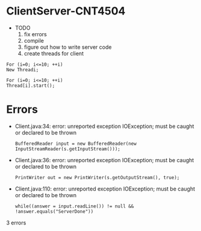 # ClientServer-CNT4504 #
- TODO
	1. fix errors
	1. compile
	1. figure out how to write server code
	1. create threads for client
```
For (i=0; i<=10; ++i)
New Threadi;
```
```
For (i=0; i<=10; ++i)
Thread[i].start();
```

# Errors #

- Client.java:34: error: unreported exception IOException; must be caught or declared to be thrown

	`BufferedReader input = new BufferedReader(new InputStreamReader(s.getInputStream()));`

- Client.java:36: error: unreported exception IOException; must be caught or declared to be thrown

	`PrintWriter out = new PrintWriter(s.getOutputStream(), true);`

- Client.java:110: error: unreported exception IOException; must be caught or declared to be thrown

	`while((answer = input.readLine()) != null && !answer.equals("ServerDone"))`

3 errors
